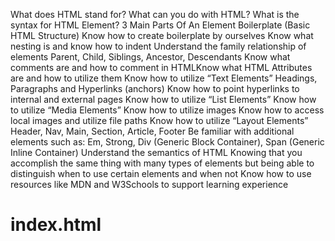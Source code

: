 What does HTML stand for?
What can you do with HTML?
What is the syntax for HTML Element?
3 Main Parts Of An Element
Boilerplate (Basic HTML Structure)
Know how to create boilerplate by ourselves
Know what nesting is and know how to indent
Understand the family relationship of elements
Parent, Child, Siblings, Ancestor, Descendants
Know what comments are and how to comment in HTMLKnow what HTML Attributes are and how to utilize them
Know how to utilize “Text Elements” 
Headings, Paragraphs and Hyperlinks (anchors)
Know how to point hyperlinks to internal and external pages
Know how to utilize “List Elements” 
Know how to utilize “Media Elements”
Know how to utilize images
Know how to access local images and utilize file paths
Know how to utilize “Layout Elements”
Header, Nav, Main, Section, Article, Footer
Be familiar with additional elements such as:
Em, Strong, Div (Generic Block Container), Span (Generic Inline Container)
Understand the semantics of HTML
Knowing that you accomplish the same thing with many types of elements but being able to distinguish when to use certain elements and when not
Know how to use resources like MDN and W3Schools to support learning experience
# index.html
